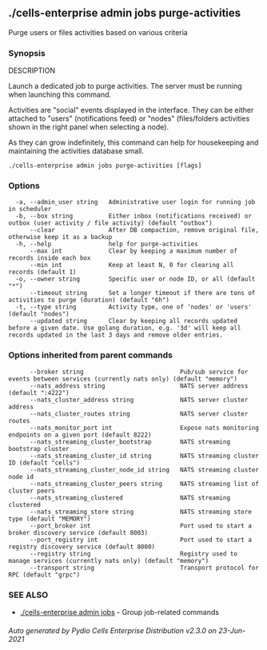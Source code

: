 ## ./cells-enterprise admin jobs purge-activities

Purge users or files activities based on various criteria

### Synopsis


DESCRIPTION

  Launch a dedicated job to purge activities. The server must be running when launching this command.

  Activities are "social" events displayed in the interface. They can be either attached to "users" (notifications feed)
  or "nodes" (files/folders activities shown in the right panel when selecting a node).

  As they can grow indefinitely, this command can help for housekeeping and maintaining the activities database small.


```
./cells-enterprise admin jobs purge-activities [flags]
```

### Options

```
  -a, --admin_user string   Administrative user login for running job in scheduler
  -b, --box string          Either inbox (notifications received) or outbox (user activity / file activity) (default "outbox")
      --clear               After DB compaction, remove original file, otherwise keep it as a backup
  -h, --help                help for purge-activities
      --max int             Clear by keeping a maximum number of records inside each box
      --min int             Keep at least N, 0 for clearing all records (default 1)
  -o, --owner string        Specific user or node ID, or all (default "*")
      --timeout string      Set a longer timeout if there are tons of activities to purge (duration) (default "6h")
  -t, --type string         Activity type, one of 'nodes' or 'users' (default "nodes")
      --updated string      Clear by keeping all records updated before a given date. Use golang duration, e.g. '3d' will keep all records updated in the last 3 days and remove older entries.
```

### Options inherited from parent commands

```
      --broker string                           Pub/sub service for events between services (currently nats only) (default "memory")
      --nats_address string                     NATS server address (default ":4222")
      --nats_cluster_address string             NATS server cluster address
      --nats_cluster_routes string              NATS server cluster routes
      --nats_monitor_port int                   Expose nats monitoring endpoints on a given port (default 8222)
      --nats_streaming_cluster_bootstrap        NATS streaming bootstrap cluster
      --nats_streaming_cluster_id string        NATS streaming cluster ID (default "cells")
      --nats_streaming_cluster_node_id string   NATS streaming cluster node id
      --nats_streaming_cluster_peers string     NATS streaming list of cluster peers
      --nats_streaming_clustered                NATS streaming clustered
      --nats_streaming_store string             NATS streaming store type (default "MEMORY")
      --port_broker int                         Port used to start a broker discovery service (default 8003)
      --port_registry int                       Port used to start a registry discovery service (default 8000)
      --registry string                         Registry used to manage services (currently nats only) (default "memory")
      --transport string                        Transport protocol for RPC (default "grpc")
```

### SEE ALSO

* [./cells-enterprise admin jobs](./cells-enterprise-admin-jobs)	 - Group job-related commands

###### Auto generated by Pydio Cells Enterprise Distribution v2.3.0 on 23-Jun-2021
